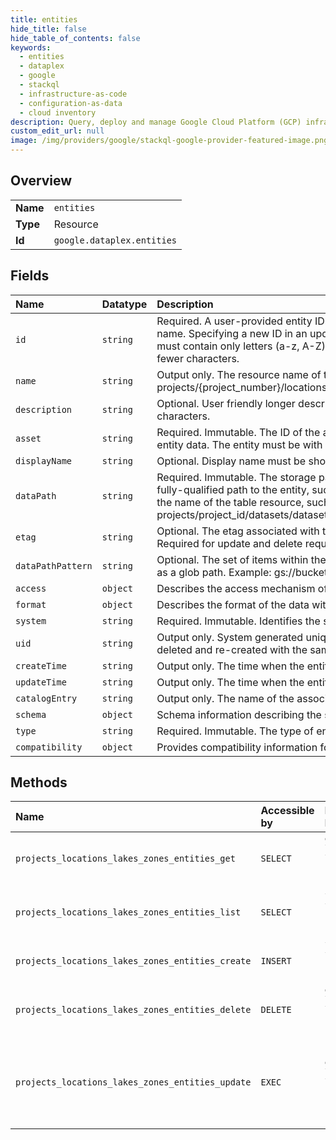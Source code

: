 ```yaml
---
title: entities
hide_title: false
hide_table_of_contents: false
keywords:
  - entities
  - dataplex
  - google    
  - stackql
  - infrastructure-as-code
  - configuration-as-data
  - cloud inventory
description: Query, deploy and manage Google Cloud Platform (GCP) infrastructure and resources using SQL
custom_edit_url: null
image: /img/providers/google/stackql-google-provider-featured-image.png
---
```

  
    

## Overview
<table><tbody>
<tr><td><b>Name</b></td><td><code>entities</code></td></tr>
<tr><td><b>Type</b></td><td>Resource</td></tr>
<tr><td><b>Id</b></td><td><code>google.dataplex.entities</code></td></tr>
</tbody></table>

## Fields
| Name | Datatype | Description |
|:-----|:---------|:------------|
| `id` | `string` | Required. A user-provided entity ID. It is mutable, and will be used as the published table name. Specifying a new ID in an update entity request will override the existing value. The ID must contain only letters (a-z, A-Z), numbers (0-9), and underscores, and consist of 256 or fewer characters. |
| `name` | `string` | Output only. The resource name of the entity, of the form: projects/&#123;project_number&#125;/locations/&#123;location_id&#125;/lakes/&#123;lake_id&#125;/zones/&#123;zone_id&#125;/entities/&#123;id&#125;. |
| `description` | `string` | Optional. User friendly longer description text. Must be shorter than or equal to 1024 characters. |
| `asset` | `string` | Required. Immutable. The ID of the asset associated with the storage location containing the entity data. The entity must be with in the same zone with the asset. |
| `displayName` | `string` | Optional. Display name must be shorter than or equal to 256 characters. |
| `dataPath` | `string` | Required. Immutable. The storage path of the entity data. For Cloud Storage data, this is the fully-qualified path to the entity, such as gs://bucket/path/to/data. For BigQuery data, this is the name of the table resource, such as projects/project_id/datasets/dataset_id/tables/table_id. |
| `etag` | `string` | Optional. The etag associated with the entity, which can be retrieved with a GetEntity request. Required for update and delete requests. |
| `dataPathPattern` | `string` | Optional. The set of items within the data path constituting the data in the entity, represented as a glob path. Example: gs://bucket/path/to/data/**/*.csv. |
| `access` | `object` | Describes the access mechanism of the data within its storage location. |
| `format` | `object` | Describes the format of the data within its storage location. |
| `system` | `string` | Required. Immutable. Identifies the storage system of the entity data. |
| `uid` | `string` | Output only. System generated unique ID for the Entity. This ID will be different if the Entity is deleted and re-created with the same name. |
| `createTime` | `string` | Output only. The time when the entity was created. |
| `updateTime` | `string` | Output only. The time when the entity was last updated. |
| `catalogEntry` | `string` | Output only. The name of the associated Data Catalog entry. |
| `schema` | `object` | Schema information describing the structure and layout of the data. |
| `type` | `string` | Required. Immutable. The type of entity. |
| `compatibility` | `object` | Provides compatibility information for various metadata stores. |
## Methods
| Name | Accessible by | Required Params | Description |
|:-----|:--------------|:----------------|:------------|
| `projects_locations_lakes_zones_entities_get` | `SELECT` | `entitiesId, lakesId, locationsId, projectsId, zonesId` | Get a metadata entity. |
| `projects_locations_lakes_zones_entities_list` | `SELECT` | `lakesId, locationsId, projectsId, zonesId` | List metadata entities in a zone. |
| `projects_locations_lakes_zones_entities_create` | `INSERT` | `lakesId, locationsId, projectsId, zonesId` | Create a metadata entity. |
| `projects_locations_lakes_zones_entities_delete` | `DELETE` | `entitiesId, lakesId, locationsId, projectsId, zonesId` | Delete a metadata entity. |
| `projects_locations_lakes_zones_entities_update` | `EXEC` | `entitiesId, lakesId, locationsId, projectsId, zonesId` | Update a metadata entity. Only supports full resource update. |
